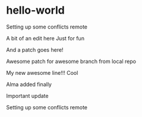 # hello-world

Setting up some conflicts remote

A bit of an edit here
Just for fun

And a patch goes here!

Awesome patch for awesome branch from local repo

My new awesome line!!!
Cool

Alma added finally

Important update

Setting up some conflicts remote
